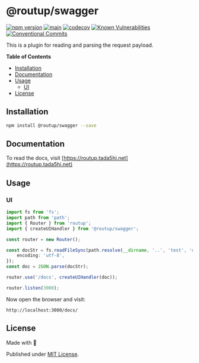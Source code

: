 # @routup/swagger

[![npm version](https://badge.fury.io/js/@routup%2Fswagger.svg)](https://badge.fury.io/js/@routup%2Fswagger)
[![main](https://github.com/Tada5hi/routup/actions/workflows/main.yml/badge.svg)](https://github.com/Tada5hi/routup/actions/workflows/main.yml)
[![codecov](https://codecov.io/gh/tada5hi/routup/branch/master/graph/badge.svg?token=QFGCsHRUax)](https://codecov.io/gh/tada5hi/routup)
[![Known Vulnerabilities](https://snyk.io/test/github/Tada5hi/routup/badge.svg)](https://snyk.io/test/github/Tada5hi/routup)
[![Conventional Commits](https://img.shields.io/badge/Conventional%20Commits-1.0.0-%23FE5196?logo=conventionalcommits&logoColor=white)](https://conventionalcommits.org)

This is a plugin for reading and parsing the request payload.

**Table of Contents**

- [Installation](#installation)
- [Documentation](#documentation)
- [Usage](#usage)
  - [UI](#ui)
- [License](#license)

## Installation

```bash
npm install @routup/swagger --save
```

## Documentation

To read the docs, visit [https://routup.tada5hi.net](https://routup.tada5hi.net)

## Usage

### UI

```typescript
import fs from 'fs';
import path from 'path';
import { Router } from 'routup';
import { createUIHandler } from '@routup/swagger';

const router = new Router();

const docStr = fs.readFileSync(path.resolve(__dirname, '..', 'test', 'data', 'swagger.json'), {
    encoding: 'utf-8',
});
const doc = JSON.parse(docStr);

router.use('/docs', createUIHandler(doc));

router.listen(3000);
```

Now open the browser and visit:

`http://localhost:3000/docs/`

## License

Made with 💚

Published under [MIT License](./LICENSE).
